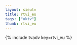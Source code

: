 ```yaml
--- 
layout: sieutv
title: rtvi_eu
tags: ["uktv"]
thumb: rtvi_eu
---
```

{% include tvadv key=rtvi_eu %}
